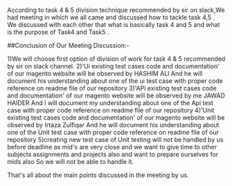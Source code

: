 According to task 4 & 5 division technique recommended by sir on slack,We had meeting in which we all came and discussed how to tackle task 4,5 . We discussed with each other that 
what is basically task 4 and 5 and what is the purpose of Task4 and Task5 .

##Conclusion of Our Meeting Discussion:-

1)We will choose first option of division of work for task 4 & 5 recommended by sir on slack channel.
2)'Ui existing test cases code and documentation' of our magento website will be observed by HASHIM ALI 
And he will document his understanding about one of the ui test case with proper code reference on readme file of our repository 
3)'APi existing test cases code and documentation' of our magento website will be observed by me JAWAD HAIDER 
And I will document my understanding about one of the Api test case with proper code reference on readme file of our repository 
4)'Unit existing test cases code and documentation' of our magento website will be observed by Irtaza Zulfiqar 
And he will document his understanding about one of the Unit test case with proper code reference on readme file of our repository
5)creating new test case of Unit testing will not be handled by us before deadline as mid's are very close and we want to give time to other subjects assignments and projects also and want to prepare ourselves for mids also 
So we will not be able to handle it.

That's all about the main points discussed in the meeting by us.
